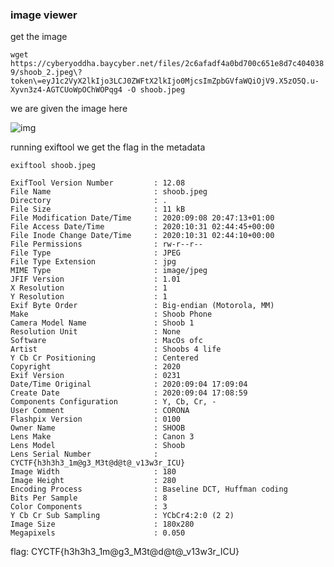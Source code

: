 ### image viewer

get the image

`wget https://cyberyoddha.baycyber.net/files/2c6afadf4a0bd700c651e8d7c4040389/shoob_2.jpeg\?token\=eyJ1c2VyX2lkIjo3LCJ0ZWFtX2lkIjo0MjcsImZpbGVfaWQiOjV9.X5zO5Q.u-Xyvn3z4-AGTCUoWpOChWOPqg4 -O shoob.jpeg`

we are given the image here

![img](shhob.jpeg)

running exiftool we get the flag in the metadata

`exiftool shoob.jpeg`

```
ExifTool Version Number         : 12.08
File Name                       : shoob.jpeg
Directory                       : .
File Size                       : 11 kB
File Modification Date/Time     : 2020:09:08 20:47:13+01:00
File Access Date/Time           : 2020:10:31 02:44:45+00:00
File Inode Change Date/Time     : 2020:10:31 02:44:10+00:00
File Permissions                : rw-r--r--
File Type                       : JPEG
File Type Extension             : jpg
MIME Type                       : image/jpeg
JFIF Version                    : 1.01
X Resolution                    : 1
Y Resolution                    : 1
Exif Byte Order                 : Big-endian (Motorola, MM)
Make                            : Shoob Phone
Camera Model Name               : Shoob 1
Resolution Unit                 : None
Software                        : MacOs ofc
Artist                          : Shoobs 4 life
Y Cb Cr Positioning             : Centered
Copyright                       : 2020
Exif Version                    : 0231
Date/Time Original              : 2020:09:04 17:09:04
Create Date                     : 2020:09:04 17:08:59
Components Configuration        : Y, Cb, Cr, -
User Comment                    : CORONA
Flashpix Version                : 0100
Owner Name                      : SHOOB
Lens Make                       : Canon 3
Lens Model                      : Shoob
Lens Serial Number              : CYCTF{h3h3h3_1m@g3_M3t@d@t@_v13w3r_ICU}
Image Width                     : 180
Image Height                    : 280
Encoding Process                : Baseline DCT, Huffman coding
Bits Per Sample                 : 8
Color Components                : 3
Y Cb Cr Sub Sampling            : YCbCr4:2:0 (2 2)
Image Size                      : 180x280
Megapixels                      : 0.050
```


flag: CYCTF{h3h3h3_1m@g3_M3t@d@t@_v13w3r_ICU}